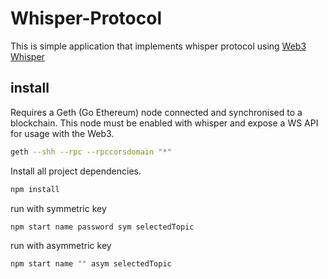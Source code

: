 # Whisper-Protocol
This is simple application that implements whisper protocol using [Web3](https://github.com/ethereum/web3.js/) [Whisper](https://web3js.readthedocs.io/en/1.0/web3-shh.html)

## install
Requires a Geth (Go Ethereum) node connected and synchronised to a blockchain. This node must be enabled with whisper and expose a WS API for usage with the Web3.
```bash
geth --shh --rpc --rpccorsdomain "*"
```

Install all project dependencies.
```bash
npm install
```

run with symmetric key
```bash
npm start name password sym selectedTopic
```

run with asymmetric key
```bash
npm start name "" asym selectedTopic
```
